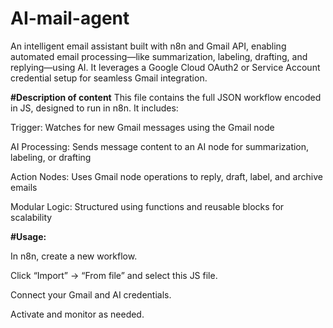 # AI-mail-agent
An intelligent email assistant built with n8n and Gmail API, enabling automated email processing—like summarization, labeling, drafting, and replying—using AI. It leverages a Google Cloud OAuth2 or Service Account credential setup for seamless Gmail integration. 


**#Description of content**
This file contains the full JSON workflow encoded in JS, designed to run in n8n. It includes:

Trigger: Watches for new Gmail messages using the Gmail node

AI Processing: Sends message content to an AI node for summarization, labeling, or drafting

Action Nodes: Uses Gmail node operations to reply, draft, label, and archive emails

Modular Logic: Structured using functions and reusable blocks for scalability

**#Usage:**

In n8n, create a new workflow.

Click “Import” → “From file” and select this JS file.

Connect your Gmail and AI credentials.

Activate and monitor as needed.
